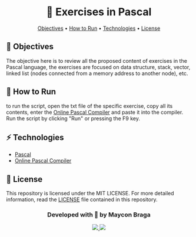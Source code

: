 <h1 align="center"> <a>💾 Exercises in Pascal</a> </h1>

<p align="center">
    <a href="#objetivo">Objectives</a> •
    <a href="#run">How to Run</a> •
    <a href="#tecnologias">Technologies</a> • 
    <a href="#licencas">License</a>
</p>

<a name="objetivo">
    <h2>🚀 Objectives</h2>
    <p>The objective here is to review all the proposed content of exercises in the Pascal language, the exercises are focused on data structure, stack, vector, linked list (nodes connected from a memory address to another node), etc.</p>
</a>

<a name="run">
    <h2>💫 How to Run</h2>
    <p>to run the script, open the txt file of the specific exercise, copy all its contents, enter the <a href="https://www.onlinegdb.com/online_pascal_compiler">Online Pascal Compiler</a> and paste it into the compiler. Run the script by clicking "Run" or pressing the F9 key.</p>
</a>

<a name="tecnologias">
    <h2>⚡ Technologies</h2>
    <ul style="list-style-type:disc">
        <li>
            <a href="https://en.wikipedia.org/wiki/Pascal_(programming_language)">
                Pascal
            </a>
        </li>
        <li>
            <a href="https://www.onlinegdb.com/online_pascal_compiler">
                Online Pascal Compiler
            </a>
        </li>
    </ul>
</a>
    
<a name="licencas">
    <h2>📃 License</h2>
    <p>This repository is licensed under the MIT LICENSE. For more detailed information, read the <a href="LICENSE">LICENSE</a> file contained in this repository.</p>
</a>

<h3 align="center">Developed with 💜 by Maycon Braga</h3>

<p align="center">
    <a href="https://www.linkedin.com/in/maycondbraga/">
    <img src="https://img.shields.io/badge/-Maycon Braga-blue?style=flat-square&logo=Linkedin&logoColor=white"></img>
    </a>
    <a href="mailto:maycondbraga.s@gmail.com">
    <img src="https://img.shields.io/badge/-maycondbraga.s@gmail.com-c14438?style=flat-square&logo=Gmail&logoColor=white"></img>
    </a>
</p>
